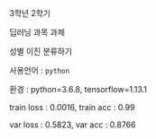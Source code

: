 3학년 2학기

딥러닝 과목 과제

성별 이진 분류하기

사용언어 : ```python```

환경 : python=3.6.8, tensorflow=1.13.1

train loss : 0.0016, train acc : 0.99

var loss : 0.5823, var acc : 0.8766

